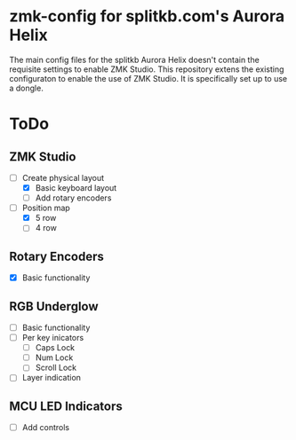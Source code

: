 # zmk-config for splitkb.com's Aurora Helix
The main config files for the splitkb Aurora Helix doesn't contain the requisite settings to enable ZMK Studio. 
This repository extens the existing configuraton to enable the use of ZMK Studio. It is specifically set up to use a dongle. 

# ToDo
## ZMK Studio
- [ ] Create physical layout
  - [x] Basic keyboard layout
  - [ ] Add rotary encoders
- [ ] Position map 
  - [x] 5 row
  - [ ] 4 row
     
## Rotary Encoders
- [x] Basic functionality

## RGB Underglow
- [ ] Basic functionality
- [ ] Per key inicators
  - [ ] Caps Lock
  - [ ] Num Lock
  - [ ] Scroll Lock
- [ ] Layer indication

## MCU LED Indicators
- [ ] Add controls

